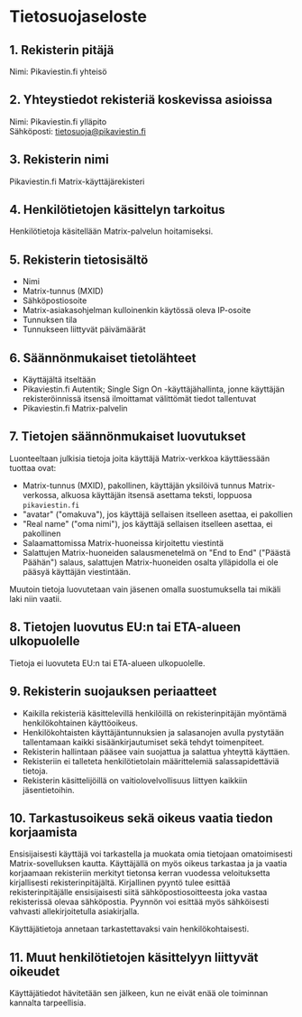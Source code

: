# Tietosuojaseloste

## 1. Rekisterin pitäjä
Nimi: Pikaviestin.fi yhteisö

## 2. Yhteystiedot rekisteriä koskevissa asioissa
Nimi: Pikaviestin.fi ylläpito  
Sähköposti: tietosuoja@pikaviestin.fi

## 3. Rekisterin nimi
Pikaviestin.fi Matrix-käyttäjärekisteri

## 4. Henkilötietojen käsittelyn tarkoitus
Henkilötietoja käsitellään Matrix-palvelun hoitamiseksi.

## 5. Rekisterin tietosisältö
 - Nimi
 - Matrix-tunnus (MXID)
 - Sähköpostiosoite
 - Matrix-asiakasohjelman kulloinenkin käytössä oleva IP-osoite
 - Tunnuksen tila
 - Tunnukseen liittyvät päivämäärät

## 6. Säännönmukaiset tietolähteet
 - Käyttäjältä itseltään
 - Pikaviestin.fi Autentik; Single Sign On -käyttäjähallinta, jonne käyttäjän rekisteröinnissä itsensä ilmoittamat välittömät tiedot tallentuvat
 - Pikaviestin.fi Matrix-palvelin

## 7. Tietojen säännönmukaiset luovutukset
Luonteeltaan julkisia tietoja joita käyttäjä Matrix-verkkoa käyttäessään tuottaa ovat:
 - Matrix-tunnus (MXID), pakollinen, käyttäjän yksilöivä tunnus Matrix-verkossa, alkuosa käyttäjän itsensä asettama teksti, loppuosa `pikaviestin.fi`
 - "avatar" ("omakuva"), jos käyttäjä sellaisen itselleen asettaa, ei pakollien
 - "Real name" ("oma nimi"), jos käyttäjä sellaisen itselleen asettaa, ei pakollinen
 - Salaamattomissa Matrix-huoneissa kirjoitettu viestintä
 - Salattujen Matrix-huoneiden salausmenetelmä on "End to End" ("Päästä Päähän") salaus, salattujen Matrix-huoneiden osalta ylläpidolla ei ole pääsyä käyttäjän viestintään.

Muutoin tietoja luovutetaan vain jäsenen omalla suostumuksella tai mikäli laki niin vaatii.

## 8. Tietojen luovutus EU:n tai ETA-alueen ulkopuolelle
Tietoja ei luovuteta EU:n tai ETA-alueen ulkopuolelle.

## 9. Rekisterin suojauksen periaatteet
 - Kaikilla rekisteriä käsittelevillä henkilöillä on rekisterinpitäjän myöntämä henkilökohtainen käyttöoikeus.
 - Henkilökohtaisten käyttäjäntunnuksien ja salasanojen avulla pystytään tallentamaan kaikki sisäänkirjautumiset sekä tehdyt toimenpiteet.
 - Rekisterin hallintaan pääsee vain suojattua ja salattua yhteyttä käyttäen.
 - Rekisteriin ei talleteta henkilötietolain määrittelemiä salassapidettäviä tietoja.
 - Rekisterin käsittelijöillä on vaitiolovelvollisuus liittyen kaikkiin jäsentietoihin.

## 10. Tarkastusoikeus sekä oikeus vaatia tiedon korjaamista
Ensisijaisesti käyttäjä voi tarkastella ja muokata omia tietojaan omatoimisesti Matrix-sovelluksen kautta. Käyttäjällä on myös oikeus tarkastaa ja ja vaatia korjaamaan rekisteriin merkityt tietonsa kerran vuodessa veloituksetta kirjallisesti rekisterinpitäjältä. Kirjallinen pyyntö tulee esittää rekisterinpitäjälle ensisijaisesti siitä sähköpostiosoitteesta joka vastaa rekisterissä olevaa sähköpostia. Pyynnön voi esittää myös sähköisesti vahvasti allekirjoitetulla asiakirjalla.

Käyttäjätietoja annetaan tarkastettavaksi vain henkilökohtaisesti.

## 11. Muut henkilötietojen käsittelyyn liittyvät oikeudet
Käyttäjätiedot hävitetään sen jälkeen, kun ne eivät enää ole toiminnan kannalta tarpeellisia.

